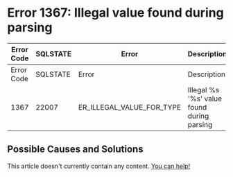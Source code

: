 
# Error 1367: Illegal value found during parsing


| Error Code | SQLSTATE | Error | Description |
| --- | --- | --- | --- |
| Error Code | SQLSTATE | Error | Description |
| 1367 | 22007 | ER_ILLEGAL_VALUE_FOR_TYPE | Illegal %s '%s' value found during parsing |




## Possible Causes and Solutions


This article doesn't currently contain any content. [You can help!](/kb/en/writing-and-editing-knowledge-base-articles/)


